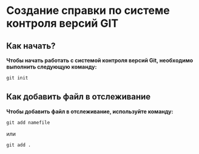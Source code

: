 # Создание справки по системе контроля версий GIT


## Как начать?
**Чтобы начать работать с системой контроля версий Git, необходимо выполнить следующую команду:**

```cs
git init
```

## Как добавить файл в отслеживание

**Чтобы добавить файл в отслеживание, используйте команду:**

```
git add namefile
```

или

```
git add .
```